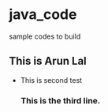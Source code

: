 # java_code
sample codes to build 
## This is Arun Lal
* This is second test
  ### This is the third line.
